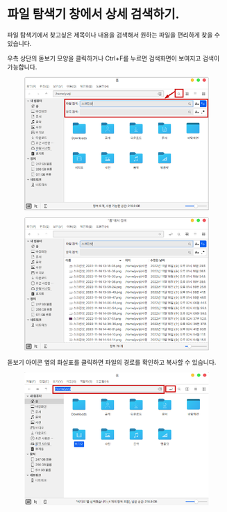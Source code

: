 # 파일 탐색기 창에서 상세 검색하기.

파일 탐색기에서 찾고싶은 제목이나 내용을 검색해서 원하는 파일을 편리하게 찾을 수 있습니다.

&#x20;우측 상단의 돋보기 모양을 클릭하거나 Ctrl+F를 누르면 검색화면이 보여지고 검색이 가능합니다.&#x20;

<figure><img src="../../../.gitbook/assets/스크린샷, 2022-11-17 15-38-48.png" alt=""><figcaption></figcaption></figure>

<figure><img src="../../../.gitbook/assets/스크린샷, 2022-11-17 15-38-19.png" alt=""><figcaption></figcaption></figure>

돋보기 아이콘 옆의 화살표를 클릭하면 파일의 경로를 확인하고 복사할 수 있습니다.&#x20;

<figure><img src="../../../.gitbook/assets/스크린샷, 2022-11-17 15-41-41.png" alt=""><figcaption></figcaption></figure>

